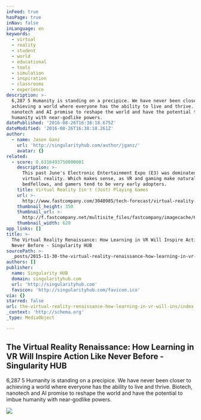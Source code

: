 ```yaml
---
inFeed: true
hasPage: true
inNav: false
inLanguage: en
keywords:
  - virtual
  - reality
  - student
  - world
  - educational
  - tools
  - simulation
  - inspiration
  - classrooms
  - experience
description: >-
  6,287 5 Humanity is standing on a precipice. We have never been closer to
  achieving a world where everyone has the ability to live and thrive. Biotech,
  nanotech and AI promise to reshape the world and have the potential to imbue
  humanity with near-godlike powers.
datePublished: '2016-08-26T16:38:18.675Z'
dateModified: '2016-08-26T16:38:18.261Z'
author:
  - name: Jason Ganz
    url: 'http://singularityhub.com/author/jganz/'
    avatar: {}
related:
  - score: 0.6316493750000001
    description: >-
      This past June's Electronic Entertainment Expo (E3) was dominated by
      virtual reality. Which makes sense, as VR and gaming make natural
      bedfellows, and gamers tend to be very early adopters.
    title: Virtual Reality Isn't (Just) Playing Games
    url: >-
      http://www.fastcompany.com/3048985/tech-forecast/virtual-reality-isnt-just-playing-games
    thumbnail_height: 350
    thumbnail_url: >-
      http://f.fastcompany.net/multisite_files/fastcompany/imagecache/620x350/poster/2015/07/3048985-poster-p-1-vr-beyond-gaming.jpg
    thumbnail_width: 620
app_links: []
title: >-
  The Virtual Reality Renaissance: How Learning in VR Will Inspire Action Like
  Never Before - Singularity HUB
sourcePath: >-
  _posts/2015-11-30-the-virtual-reality-renaissance-how-learning-in-vr-will-ins.md
authors: []
publisher:
  name: Singularity HUB
  domain: singularityhub.com
  url: 'http://singularityhub.com'
  favicon: 'http://singularityhub.com/favicon.ico'
via: {}
starred: false
url: the-virtual-reality-renaissance-how-learning-in-vr-will-ins/index.html
_context: 'http://schema.org'
_type: MediaObject

---
```

<article style=""><h1>The Virtual Reality Renaissance: How Learning in VR Will Inspire Action Like Never Before - Singularity HUB</h1><p>6,287 5 Humanity is standing on a precipice. We have never been closer to achieving a world where everyone has the ability to live and thrive. Biotech, nanotech and AI promise to reshape the world and have the potential to imbue humanity with near-godlike powers.</p><img src="https://s3-us-west-2.amazonaws.com/the-grid-img/p/c16309e9a7f48c83bed286f10bf179957c1e1c15.jpg" /></article>
